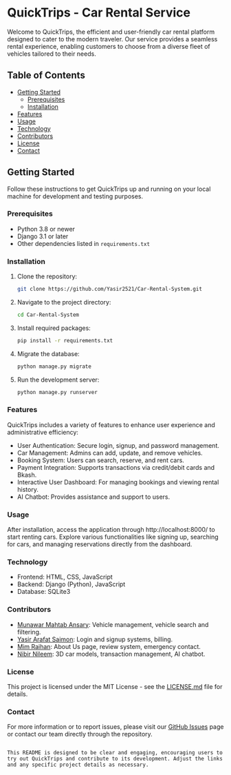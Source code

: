 # QuickTrips - Car Rental Service

Welcome to QuickTrips, the efficient and user-friendly car rental platform designed to cater to the modern traveler. Our service provides a seamless rental experience, enabling customers to choose from a diverse fleet of vehicles tailored to their needs.

## Table of Contents
- [Getting Started](#getting-started)
  - [Prerequisites](#prerequisites)
  - [Installation](#installation)
- [Features](#features)
- [Usage](#usage)
- [Technology](#technology)
- [Contributors](#contributors)
- [License](#license)
- [Contact](#contact)

## Getting Started

Follow these instructions to get QuickTrips up and running on your local machine for development and testing purposes.

### Prerequisites

- Python 3.8 or newer
- Django 3.1 or later
- Other dependencies listed in `requirements.txt`

### Installation

1. Clone the repository:
   ```bash
   git clone https://github.com/Yasir2521/Car-Rental-System.git
2. Navigate to the project directory:
   ```bash
   cd Car-Rental-System
3. Install required packages:
   ```bash
   pip install -r requirements.txt
4. Migrate the database:
   ```bash
   python manage.py migrate
5. Run the development server:
   ```bash
   python manage.py runserver

### Features
QuickTrips includes a variety of features to enhance user experience and administrative efficiency:

- User Authentication: Secure login, signup, and password management.
- Car Management: Admins can add, update, and remove vehicles.
- Booking System: Users can search, reserve, and rent cars.
- Payment Integration: Supports transactions via credit/debit cards and Bkash.
- Interactive User Dashboard: For managing bookings and viewing rental history.
- AI Chatbot: Provides assistance and support to users.

### Usage
After installation, access the application through http://localhost:8000/ to start renting cars. Explore various functionalities like signing up, searching for cars, and managing reservations directly from the dashboard.

### Technology
- Frontend: HTML, CSS, JavaScript
- Backend: Django (Python), JavaScript
- Database: SQLite3

### Contributors
- <a target="_new" href="https://github.com/moon-e-war">Munawar Mahtab Ansary</a>: Vehicle management, vehicle search and filtering. 
- <a target="_new" href="https://github.com/Yasir2521">Yasir Arafat Saimon</a>: Login and signup systems, billing.
- <a target="_new" href="https://github.com/mimraihan">Mim Raihan</a>: About Us page, review system, emergency contact.
- <a target="_new" href="https://github.com/NibirNeelim">Nibir Nileem</a>: 3D car models, transaction management, AI chatbot.

### License
This project is licensed under the MIT License - see the <a target="_new" href="LICENSE.md">LICENSE.md</a> file for details.

### Contact
For more information or to report issues, please visit our <a target="_new" href="https://github.com/Yasir2521/Car-Rental-System/issues">GitHub Issues</a> page or contact our team directly through the repository.
<div class="p-4 overflow-y-auto"><code class="!whitespace-pre hljs language-vbnet">
This README <span class="hljs-built_in">is</span> designed <span class="hljs-keyword">to</span> be clear <span class="hljs-built_in">and</span> engaging, encouraging users <span class="hljs-keyword">to</span> <span class="hljs-keyword">try</span> out QuickTrips <span class="hljs-built_in">and</span> contribute <span class="hljs-keyword">to</span> its development. Adjust the links <span class="hljs-built_in">and</span> any specific project details <span class="hljs-keyword">as</span> necessary.
</code></div>
